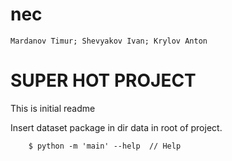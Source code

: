 # nec
```Mardanov Timur; Shevyakov Ivan; Krylov Anton```

SUPER HOT PROJECT
======


This is initial readme


Insert dataset package in dir data in root of project. 
```
    $ python -m 'main' --help  // Help
```
